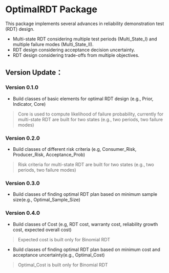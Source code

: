 # OptimalRDT Package
This package implements several advances in reliability demonstration test (RDT) design. 

- Multi-state RDT considering multiple test periods (Multi_State_I) and multiple failure modes (Multi_State_II). 
- RDT design considering acceptance decision uncertainty. 
- RDT design considering trade-offs from multiple objectives.

Version Update：
------
### Version 0.1.0
- Build classes of basic elements for optimal RDT design (e.g., Prior, Indicator, Core)
> Core is used to compute likelihood of failure probability, currently for multi-state RDT are built for two states (e.g., two periods, two failure modes)

### Version 0.2.0
- Build classes of different risk criteria (e.g, Consumer_Risk, Producer_Risk, Acceptance_Prob)
> Risk criteria for multi-state RDT are built for two states (e.g., two periods, two failure modes)

### Version 0.3.0
- Build classes of finding optimal RDT plan  based on minimum sample size(e.g., Optimal_Sample_Size)

### Version 0.4.0
- Build classes of Cost (e.g, RDT cost, warranty cost, reliability growth cost, expected overall cost)
> Expected cost is built only for Binomial RDT

- Build classes of finding optimal RDT plan  based on minimum cost and acceptance uncertainty(e.g., Optimal_Cost)
> Optimal_Cost is built only for Binomial RDT
